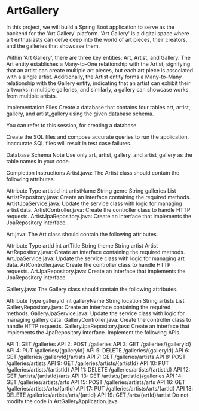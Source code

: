 # ArtGallery

In this project, we will build a Spring Boot application to serve as the backend for the 'Art Gallery' platform. 'Art Gallery' is a digital space where art enthusiasts can delve deep into the world of art pieces, their creators, and the galleries that showcase them.

Within 'Art Gallery', there are three key entities: Art, Artist, and Gallery. The Art entity establishes a Many-to-One relationship with the Artist, signifying that an artist can create multiple art pieces, but each art piece is associated with a single artist. Additionally, the Artist entity forms a Many-to-Many relationship with the Gallery entity, indicating that an artist can exhibit their artworks in multiple galleries, and similarly, a gallery can showcase works from multiple artists.

Implementation Files
Create a database that contains four tables art, artist, gallery, and artist_gallery using the given database schema.

You can refer to this session, for creating a database.

Create the SQL files and compose accurate queries to run the application. Inaccurate SQL files will result in test case failures.

Database Schema
Note
Use only art, artist, gallery, and artist_gallery as the table names in your code.

Completion Instructions
Artist.java: The Artist class should contain the following attributes.

Attribute	Type
artistId	int
artistName	String
genre	String
galleries	List<Gallery>
ArtistRepository.java: Create an interface containing the required methods.
ArtistJpaService.java: Update the service class with logic for managing artist data.
ArtistController.java: Create the controller class to handle HTTP requests.
ArtistJpaRepository.java: Create an interface that implements the JpaRepository interface.

Art.java: The Art class should contain the following attributes.

Attribute	Type
artId	int
artTitle	String
theme	String
artist	Artist
ArtRepository.java: Create an interface containing the required methods.
ArtJpaService.java: Update the service class with logic for managing art data.
ArtController.java: Create the controller class to handle HTTP requests.
ArtJpaRepository.java: Create an interface that implements the JpaRepository interface.

Gallery.java: The Gallery class should contain the following attributes.

Attribute	Type
galleryId	int
galleryName	String
location	String
artists	List<Artist>
GalleryRepository.java: Create an interface containing the required methods.
GalleryJpaService.java: Update the service class with logic for managing gallery data.
GalleryController.java: Create the controller class to handle HTTP requests.
GalleryJpaRepository.java: Create an interface that implements the JpaRepository interface.
Implement the following APIs.

API 1: GET /galleries
API 2: POST /galleries
API 3: GET /galleries/{galleryId}
API 4: PUT /galleries/{galleryId}
API 5: DELETE /galleries/{galleryId}
API 6: GET /galleries/{galleryId}/artists
API 7: GET /galleries/artists
API 8: POST /galleries/artists
API 9: GET /galleries/artists/{artistId}
API 10: PUT /galleries/artists/{artistId}
API 11: DELETE /galleries/artists/{artistId}
API 12: GET /artists/{artistId}/arts
API 13: GET /artists/{artistId}/galleries
API 14: GET /galleries/artists/arts
API 15: POST /galleries/artists/arts
API 16: GET /galleries/artists/arts/{artId}
API 17: PUT /galleries/artists/arts/{artId}
API 18: DELETE /galleries/artists/arts/{artId}
API 19: GET /arts/{artId}/artist
Do not modify the code in ArtGalleryApplication.java
